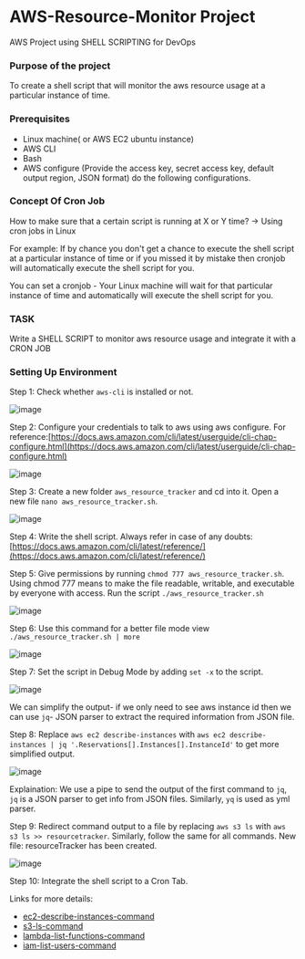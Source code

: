 # AWS-Resource-Monitor Project
AWS Project using SHELL SCRIPTING for DevOps

### Purpose of the project
To create a shell script that will monitor the aws resource usage at a particular instance of time.

### Prerequisites 

- Linux machine( or AWS EC2 ubuntu instance)
- AWS CLI
- Bash
- AWS configure (Provide the access key, secret access key, default output region, JSON format) do the following configurations.

### Concept Of Cron Job

How to make sure that a certain script is running at X or Y time? → Using cron jobs in Linux

For example: If by chance you don't get a chance to execute the shell script at a particular instance of time or if you missed it by mistake then cronjob will automatically execute the shell script for you.

You can set a cronjob - Your Linux machine will wait for that particular instance of time and automatically will execute the shell script for you.

### TASK 

Write a SHELL SCRIPT to monitor aws resource usage and integrate it with a CRON JOB

###  Setting Up Environment

Step 1: Check whether `aws-cli` is installed or not.

![image](https://github.com/chococandy63/Live-AWS-Project/assets/79960426/b8496918-d9d6-456b-ba79-2ff120e244ca)

Step 2: Configure your credentials to talk to aws using aws configure.
For reference:[https://docs.aws.amazon.com/cli/latest/userguide/cli-chap-configure.html](https://docs.aws.amazon.com/cli/latest/userguide/cli-chap-configure.html)

![image](https://github.com/chococandy63/Live-AWS-Project/assets/79960426/0f3b0b98-8dd3-4c62-a73b-b2aa22e8fa9e)

Step 3: Create a new folder `aws_resource_tracker` and cd into it. Open a new file `nano aws_resource_tracker.sh`.

![image](https://github.com/chococandy63/Live-AWS-Project/assets/79960426/46525122-fc97-4a7b-a4eb-e2ad9b9890b2)

Step 4: Write the shell script. 
Always refer in case of any doubts:[https://docs.aws.amazon.com/cli/latest/reference/](https://docs.aws.amazon.com/cli/latest/reference/)

Step 5: Give permissions by running `chmod 777 aws_resource_tracker.sh`. Using chmod 777
means to make the file readable, writable, and executable by everyone with access.
Run the script `./aws_resource_tracker.sh` 

![image](https://github.com/chococandy63/Live-AWS-Project/assets/79960426/05c914f0-43b9-4e10-af90-4cf955b3e3f8)

Step 6: Use this command for a better file mode view `./aws_resource_tracker.sh | more`

![image](https://github.com/chococandy63/Live-AWS-Project/assets/79960426/8646e389-6c14-4bbe-9fa5-3d19a4857c53)

Step 7: Set the script in Debug Mode by adding `set -x` to the script.

![image](https://github.com/chococandy63/Live-AWS-Project/assets/79960426/072a739b-ff85-4a2f-a5b1-fc0e1d275ce2)

We can simplify the output- if we only need to see aws instance id then we can use `jq`- JSON parser to extract the required information from JSON file.

Step 8: Replace `aws ec2 describe-instances` with  `aws ec2 describe-instances | jq '.Reservations[].Instances[].InstanceId'` to get more simplified output.

![image](https://github.com/chococandy63/Live-AWS-Project/assets/79960426/f35b86f4-d4ab-48e7-95af-96bf367921a5)

Explaination: We use a pipe to send the output of the first command to `jq`, `jq` is a JSON parser to get info from JSON files. Similarly, `yq` is used as yml parser.

Step 9: Redirect command output to a file by replacing `aws s3 ls` with  `aws s3 ls >> resourcetracker`. Similarly, follow the same for all commands.
New file: resourceTracker has been created.

![image](https://github.com/chococandy63/Live-AWS-Project/assets/79960426/b8926375-214d-42f4-afba-2622cce8a89a)


Step 10: Integrate the shell script to a Cron Tab.




Links for more details: 
- [ec2-describe-instances-command](https://docs.aws.amazon.com/cli/latest/reference/ec2/describe-instances.html)
- [s3-ls-command](https://docs.aws.amazon.com/cli/latest/reference/s3/ls.html)
- [lambda-list-functions-command](https://docs.aws.amazon.com/cli/latest/reference/lambda/list-functions.html)
- [iam-list-users-command](https://docs.aws.amazon.com/cli/latest/reference/iam/list-users.html)







